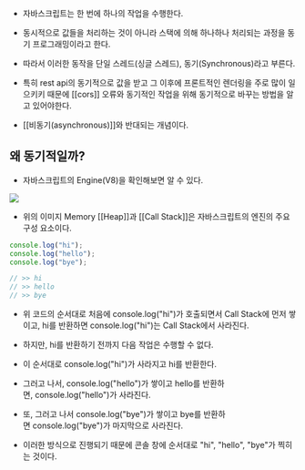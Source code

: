 - 자바스크립트는 한 번에 하나의 작업을 수행한다.
- 동시적으로 값들을 처리하는 것이 아니라 스택에 의해 하나하나 처리되는 과정을 동기 프로그래밍이라고 한다.
- 따라서 이러한 동작을 단일 스레드(싱글 스레드), 동기(Synchronous)라고 부른다.

- 특히 rest api의 동기적으로 값을 받고 그 이후에 프론트적인 렌더링을 주로 많이 일으키키 때문에 [[cors]] 오류와 동기적인 작업을 위해 동기적으로 바꾸는 방법을 알고 있어야한다.

- [[비동기(asynchronous)]]와 반대되는 개념이다.

## 왜 동기적일까?

- 자바스크립트의 Engine(V8)을 확인해보면 알 수 있다.

![](https://blog.kakaocdn.net/dn/8XRnQ/btqFQKwWMDa/pX0jhdyajUYb1OOQKMfR01/img.png)

- 위의 이미지 Memory [[Heap]]과 [[Call Stack]]은 자바스크립트의 엔진의 주요 구성 요소이다.

```js
console.log("hi"); 
console.log("hello"); 
console.log("bye");

// >> hi
// >> hello
// >> bye
```

- 위 코드의 순서대로 처음에 console.log("hi")가 호출되면서 Call Stack에 먼저 쌓이고, hi를 반환하면 console.log("hi")는 Call Stack에서 사라진다.
- 하지만, hi를 반환하기 전까지 다음 작업은 수행할 수 없다.

- 이 순서대로 console.log("hi")가 사라지고 hi를 반환한다.
- 그러고 나서, console.log("hello")가 쌓이고 hello를 반환하면, console.log("hello")가 사라진다.
- 또, 그러고 나서 console.log("bye")가 쌓이고 bye를 반환하면 console.log("bye")가 마지막으로 사라진다.
- 이러한 방식으로 진행되기 때문에 콘솔 창에 순서대로 "hi", "hello", "bye"가 찍히는 것이다.
